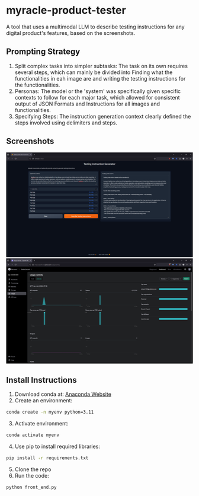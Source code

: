 # myracle-product-tester
A tool that uses a multimodal LLM to describe testing instructions for any digital product's features, based on the screenshots.

## Prompting Strategy
1. Split complex tasks into simpler subtasks: The task on its own requires several steps, which can mainly be divided into Finding what the functionalities in eah image are and writing the testing instructions for the functionalities.
2. Personas: The model or the 'system' was specifically given specific contexts to follow for each major task, which allowed for consistent output of JSON Formats and Instructions for all images and functionalities.
3. Specifying Steps: The instruction generation context clearly defined the steps involved using delimiters and steps.

## Screenshots
![Screenshot of web app](./screenshot.png)
![Screenshot of API Usage](./image.png)

## Install Instructions
1. Download conda at: [Anaconda Website](https://www.anaconda.com/download)
2. Create an environment: 
```bash 
conda create -n myenv python=3.11
```
3. Activate environment: 
```bash 
conda activate myenv
```
4. Use pip to install required libraries: 
```bash 
pip install -r requirements.txt
```
5. Clone the repo
6. Run the code: 
```bash 
python front_end.py
```
